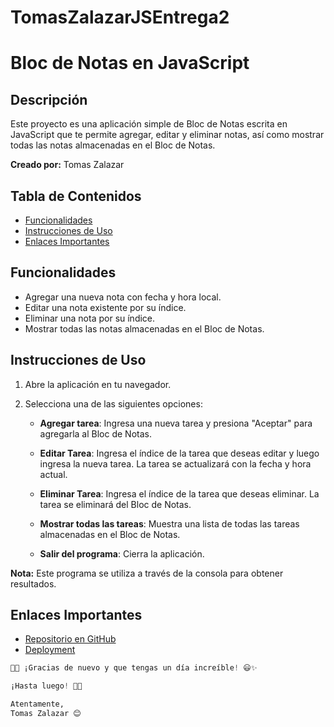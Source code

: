 # TomasZalazarJSEntrega2
# Bloc de Notas en JavaScript

## Descripción
Este proyecto es una aplicación simple de Bloc de Notas escrita en JavaScript que te permite agregar, editar y eliminar notas, así como mostrar todas las notas almacenadas en el Bloc de Notas.

**Creado por:** Tomas Zalazar

## Tabla de Contenidos
- [Funcionalidades](#funcionalidades)
- [Instrucciones de Uso](#instrucciones-de-uso)
- [Enlaces Importantes](#enlaces-importantes)

## Funcionalidades
- Agregar una nueva nota con fecha y hora local.
- Editar una nota existente por su índice.
- Eliminar una nota por su índice.
- Mostrar todas las notas almacenadas en el Bloc de Notas.

## Instrucciones de Uso
1. Abre la aplicación en tu navegador.

2. Selecciona una de las siguientes opciones:

    - **Agregar tarea**: Ingresa una nueva tarea y presiona "Aceptar" para agregarla al Bloc de Notas.

    - **Editar Tarea**: Ingresa el índice de la tarea que deseas editar y luego ingresa la nueva tarea. La tarea se actualizará con la fecha y hora actual.

    - **Eliminar Tarea**: Ingresa el índice de la tarea que deseas eliminar. La tarea se eliminará del Bloc de Notas.

    - **Mostrar todas las tareas**: Muestra una lista de todas las tareas almacenadas en el Bloc de Notas.

    - **Salir del programa**: Cierra la aplicación.

**Nota:** Este programa se utiliza a través de la consola para obtener resultados.

## Enlaces Importantes
- [Repositorio en GitHub](https://github.com/TomasZalazar/TomasZalazarJSEntrega2.git)
- [Deployment](https://tomaszalazar.github.io/TomasZalazarJSEntrega2/)


```python
🙏🏼 ¡Gracias de nuevo y que tengas un día increíble! 😃✨

¡Hasta luego! 👋🏼

Atentamente,
Tomas Zalazar 😊
